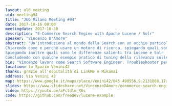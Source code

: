 ```yaml
---
layout: old_meeting
uid: meeting94
title: "JUG Milano Meeting #94"
date: 2017-10-16 00:00
meetingdate: 2017-10-30
description: "E-Commerce Search Engine with Apache Lucene / Solr"
speaker: "Vincenzo D'Amore"
abstract: "Un'introduzione al mondo della Search con un occhio particolare all'e-commerce passando per Apache Lucene e Solr. 
Chiarendo come e perché usare un motore di ricerca, spiegando quali sono le differenze tra dbms e full text search, tra la search comune e la search applicata al mondo e-commerce. 
Spiegando inoltre quali sono le differenze salienti tra Lucene e Solr
Concludendo con qualche esempio pratico di tuning della rilevanza sulle query Solr e d'uso di Solr in Java."
bio: "Vincenzo lavora come Search Software Engineer. Troubleshooter per passione, si diverte ancora dopo tanti anni a sviluppare software, specialmente nel Web. Solida esperienza nell'analisi e nel tuning di search web application e nella costruzione di architetture search web scalabili. Autore di &quot;Solr Query Debugger&quot; il primo plugin Google Chrome che ti aiuta a modificare, eseguire e analizzare le query Solr. Autore dei vari tools opensource per Solr. Nel tempo libero, oltre a cucinare, si diverte imparando nuove cose e sperimentando nuove tecnologie. Da circa 3 anni si è reinventato come Search Software Engineer in ePRICE."
location: lo Spazio Venini42
thanks: grazie all'ospitalità di LinkMe e Mikamai
address: Via Venini 42
map: https://www.google.it/maps/place/Venini42/@45.490556,9.2131888,17z/data=!3m1!4b1!4m5!3m4!1s0x4786c6de20e6362f:0xc95afb6f555f4ed6!8m2!3d45.490556!4d9.2153775
slides: https://www.slideshare.net/VincenzoDAmore/ecommerce-search-engine-with-apache-lucenesolr-81760501
video: https://youtu.be/aFctdlm_K6s 
code: https://github.com/freedev/lucene-example
---
```

